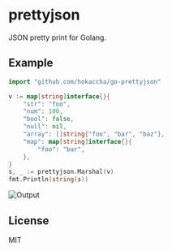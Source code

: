# prettyjson

JSON pretty print for Golang.

## Example

```go
import "github.com/hokaccha/go-prettyjson"

v := map[string]interface{}{
    "str": "foo",
    "num": 100,
    "bool": false,
    "null": nil,
    "array": []string{"foo", "bar", "baz"},
    "map": map[string]interface{}{
        "foo": "bar",
    },
}
s, _ := prettyjson.Marshal(v)
fmt.Println(string(s))
```

![Output](http://i.imgur.com/cUFj5os.png)

## License

MIT
